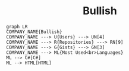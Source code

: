 <h1 align="center">Bullish</h1>

```mermaid
graph LR
COMPANY_NAME{Bullish}
COMPANY_NAME ---> U{Users} ---> UN[4]
COMPANY_NAME ---> R{Repositories} ---> RN[9]
COMPANY_NAME ---> G{Gists} ---> GN[3]
COMPANY_NAME ---> ML{Most Used<br>Languages}
ML --> C#[C#]
ML --> HTML[HTML]
```
